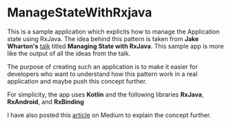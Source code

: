 # ManageStateWithRxjava
This is a sample application which explicits how to manage the Application state using RxJava. The idea behind this pattern is taken from **Jake Wharton's** [talk](https://www.youtube.com/watch?v=0IKHxjkgop4) titled **Managing State with RxJava**. This sample app is more like the output of all the ideas from the talk.

The purpose of creating such an application is to make it easier for developers who want to understand how this pattern work in a real application and maybe push this concept further.

For simplicity, the app uses **Kotlin** and the following libraries **RxJava**, **RxAndroid**, and **RxBinding**

I have also posted this [article](https://medium.com/@OssamaDroid/key-takeaways-from-managing-state-with-rxjava-by-jake-wharton-337ec54ff742) on Medium to explain the concept further.
